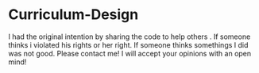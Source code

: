 # Curriculum-Design

I had the original intention by sharing the code to help others .
If someone thinks i violated his rights or her right.
If someone thinks somethings I did was not good.
Please contact me!
I will accept your opinions with an open mind!
